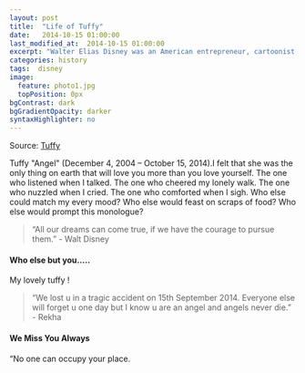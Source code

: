 ```yaml
---
layout: post
title:  "Life of Tuffy"
date:   2014-10-15 01:00:00
last_modified_at:  2014-10-15 01:00:00
excerpt: "Walter Elias Disney was an American entrepreneur, cartoonist, animator, voice actor, and film producer. As a prominent..."
categories: history
tags:  disney
image:
  feature: photo1.jpg
  topPosition: 0px
bgContrast: dark
bgGradientOpacity: darker
syntaxHighlighter: no
---
```

Source: [Tuffy](https://tuffytheangel.com)

Tuffy "Angel" (December 4, 2004 – October 15, 2014).I felt that she was the only thing on earth that will love you more than you love yourself. The one who listened when I talked. The one who cheered my lonely walk. The one who nuzzled when I cried. The one who comforted when I sigh. Who else could match my every mood? Who else would feast on scraps of food? Who else would prompt this monologue?

<blockquote class="largeQuote">“All our dreams can come true, if we have the courage to pursue them.” - Walt Disney</blockquote>

#### Who else but you…..

<div class="img img--fullContainer img--14xLeading" style="background-image: url({{ site.baseurl_posts_img }}photo2.jpg);"></div>

My lovely tuffy !

<blockquote class="u--startsWithDoubleQuote">“We lost u in a tragic accident on 15th September 2014. Everyone else will forget u one day but I know u are an angel and angels never die.” <br/>- Rekha</blockquote>

#### We Miss You Always

<p class="u--startsWithDoubleQuote">“No one can occupy your place.</p>
